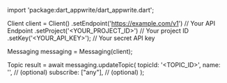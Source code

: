 import 'package:dart_appwrite/dart_appwrite.dart';

Client client = Client()
    .setEndpoint('https://example.com/v1') // Your API Endpoint
    .setProject('<YOUR_PROJECT_ID>') // Your project ID
    .setKey('<YOUR_API_KEY>'); // Your secret API key

Messaging messaging = Messaging(client);

Topic result = await messaging.updateTopic(
    topicId: '<TOPIC_ID>',
    name: '<NAME>', // (optional)
    subscribe: ["any"], // (optional)
);
